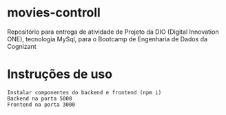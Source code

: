 # movies-controll
Repositório para entrega de atividade de Projeto da DIO (Digital Innovation ONE), tecnologia MySql, para o Bootcamp de Engenharia de Dados da Cognizant

# Instruções de uso
```
Instalar componentes do backend e frontend (npm i)
Backend na porta 5000
Frontend na porta 3000
```
